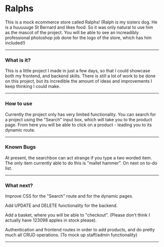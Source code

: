  # Ralphs

This is a mock ecommerce store called Ralphs! (Ralph is my sisters dog. He is a huuuuuge St Bernard and likes food. So it was only natural to use him as the mascot of the project. You will be able to see an increadibly professional photoshop job done for the logo of the store, which has him included!)

------------

### What is it?

This is a little project I made in just a few days, so that I could showcase both my frontend, and backend skills. There is still a lot of work to be done on this project, but its incredible the amount of ideas and improvements I keep thinking I could make.

------------



### How to use

Currently the project only has very limited functionality. You can search for a project using the "Search" input box, which will take you to the product page. From here you will be able to click on a product - leading you to its dynamic route. 

------------



### Known Bugs

At present, the searchbox can act strange if you type a two worded item. The only item currently able to do this is "mallet hammer". On next on to-do list. 

------------



### What next?

Improve CSS for the "Search" route and for the dynamic pages.

Add UPDATE and DELETE functionality for the backend.

Add a basket, where you will be able to "checkout". (Please don't think I actually have 123098 apples in stock please).

Authentication and frontend routes in order to add products, and do pretty much all CRUD operations. (To mock up staff/admin functionality)

------------



